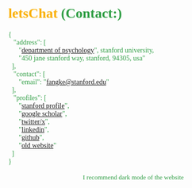 # <font face="'Consolas', 'Menlo'" color=#fab005>letsChat</font> <font face="'Consolas', 'Menlo'" color=#2f9e44>**(Contact:)**</font>

<font face="'Consolas', 'Menlo'" color=#2f9e44>
<body>
{<br>
    &nbsp;&nbsp;&nbsp;"address": [<br>
        &nbsp;&nbsp;&nbsp;&nbsp;&nbsp;&nbsp;"<a href='https://psychology.stanford.edu/people/ke-kay-fang?search=Ke%20Fang'>department of psychology</a>", stanford university, <br>
        &nbsp;&nbsp;&nbsp;&nbsp;&nbsp;&nbsp;"450 jane stanford way, stanford, 94305, usa"<br>
    &nbsp;&nbsp;],<br>
    &nbsp;&nbsp;&nbsp;"contact": [<br>
        &nbsp;&nbsp;&nbsp;&nbsp;&nbsp;&nbsp;"email": "<a href='mailto:fangke@stanford.edu'>fangke@stanford.edu</a>"<br>
    &nbsp;&nbsp;],<br>
    &nbsp;&nbsp;&nbsp;"profiles": [<br>
        &nbsp;&nbsp;&nbsp;&nbsp;&nbsp;&nbsp;"<a href='https://profiles.stanford.edu/349282'>stanford profile</a>",<br>
        &nbsp;&nbsp;&nbsp;&nbsp;&nbsp;&nbsp;"<a href='https://scholar.google.com/citations?hl=en&user=ptD89lQAAAAJ'>google scholar</a>",<br>
        &nbsp;&nbsp;&nbsp;&nbsp;&nbsp;&nbsp;"<a href='https://x.com/KeFang99'>twitter/x</a>",<br>
        &nbsp;&nbsp;&nbsp;&nbsp;&nbsp;&nbsp;"<a href='https://www.linkedin.com/in/ke-fang-02126178/'>linkedin</a>",<br>
        &nbsp;&nbsp;&nbsp;&nbsp;&nbsp;&nbsp;"<a href='https://github.com/KeFangPsych'>github</a>",<br>
        &nbsp;&nbsp;&nbsp;&nbsp;&nbsp;&nbsp;"<a href='https://wp.nyu.edu/gallatin-kefang/'>old website</a>"<br>
    &nbsp;&nbsp;]<br>
}<br><br>

</body>
</font>


<div style="text-align: center;">
    <font face="'Consolas', 'Menlo'" color=#2f9e44 id="lastUpdated"></font>
</div>
<script>
    // Set the last updated date
    document.addEventListener('DOMContentLoaded', function() {
        var metaTag = document.querySelector('meta[name="docbuild:last-update"]');
        if (metaTag) {
            var buildDate = metaTag.getAttribute('content');
            var lastUpdatedElement = document.getElementById('lastUpdated');
            lastUpdatedElement.textContent = 'Last updated: ' + buildDate;
        }
    });
</script>

<div style="text-align: center;">    
    <font face="'Consolas', 'Menlo'" color=#2f9e44 size=2>I recommend dark mode of the website</font>
</div>